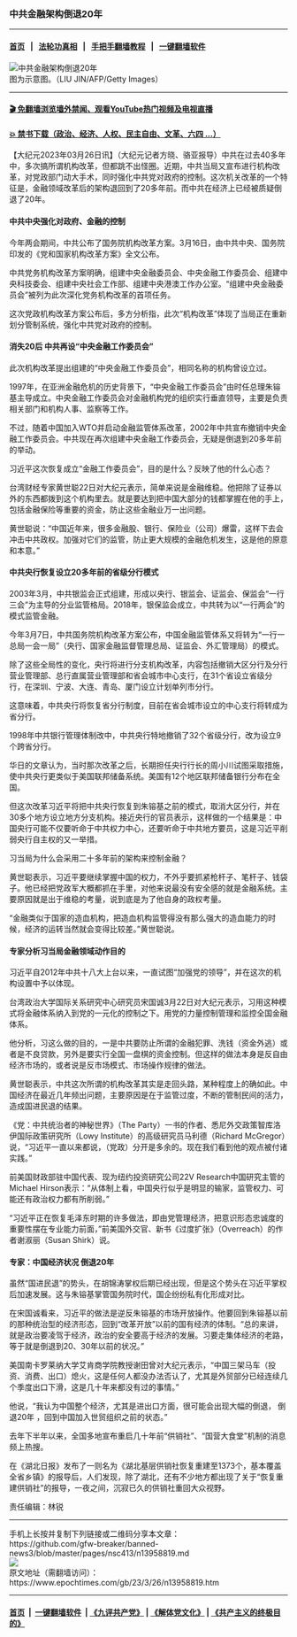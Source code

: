 ### 中共金融架构倒退20年
------------------------

#### [首页](https://github.com/gfw-breaker/banned-news3/blob/master/README.md) &nbsp;&nbsp;|&nbsp;&nbsp; [法轮功真相](https://github.com/begood0513/basic/blob/master/README.md)  &nbsp;&nbsp;|&nbsp;&nbsp; [手把手翻墙教程](https://github.com/gfw-breaker/guides/wiki)  &nbsp;&nbsp;|&nbsp;&nbsp; [一键翻墙软件](https://github.com/gfw-breaker/nogfw/blob/master/README.md)  



<div><img alt="中共金融架构倒退20年" class="attachment-djy_600_400 size-djy_600_400 wp-post-image" src="https://i.epochtimes.com/assets/uploads/2017/12/2-38.jpg"/>
<div class="caption">
 图为示意图。（LIU JIN/AFP/Getty Images）
</div></div><hr/>

#### [ 🎬  免翻墙浏览墙外禁闻、观看YouTube热门视频及电视直播](https://github.com/gfw-breaker/HelloWorld)

#### [ 💥  禁书下载（政治、经济、人权、民主自由、文革、六四 ...）](https://github.com/gfw-breaker/books/blob/master/README.md)

<div><p>
 【大纪元2023年03月26日讯】（大纪元记者方晓、骆亚报导）中共在过去40多年中，多次搞所谓机构改革，但都跳不出怪圈。近期，中共当局又宣布进行机构改革，对党政部门动大手术，同时强化中共党对政府的控制。这次机关改革的一个特征是，金融领域改革后的架构退回到了20多年前。而中共在经济上已经被质疑倒退了20年。
</p>
<h4>
 中共中央强化对政府、金融的控制
</h4>
<p>
 今年两会期间，中共公布了国务院机构改革方案。3月16日，由中共中央、国务院印发的《党和国家机构改革方案》全文公布。
</p>
<p>
 中共党务机构改革方案明确，组建中央金融委员会、中央金融工作委员会、组建中央科技委会、组建中央社会工作部、组建中央港澳工作办公室。“组建中央金融委员会”被列为此次深化党务机构改革的首项任务。
</p>
<p>
 这次党政机构改革方案公布后，多方分析指，此次“机构改革”体现了当局正在重新划分管制系统，强化中共党对政府的控制。
</p>
<h4>
 消失20后 中共再设“中央金融工作委员会”
</h4>
<p>
 此次机构改革提出组建的“中央金融工作委员会”，相同名称的机构曾设立过。
</p>
<p>
 1997年，在亚洲金融危机的历史背景下，“中央金融工作委员会”由时任总理朱镕基主导成立。中央金融工作委员会对金融机构党的组织实行垂直领导，主要是负责相关部门和机构人事、监察等工作。
</p>
<p>
 不过，随着中国加入WTO并启动金融监管体系改革，2002年中共宣布撤销中央金融工作委员会。中共现在再次组建中央金融工作委员会，无疑是倒退到20多年前的举动。
</p>
<p>
 习近平这次恢复成立“金融工作委员会”，目的是什么？反映了他的什么心态？
</p>
<p>
 台湾财经专家黄世聪22日对大纪元表示，简单来说是金融维稳。他把除了证券以外的东西都拨到这个机构里去。就是要达到把中国大部分的钱都掌握在他的手上，包括金融保险等重要的资金，防止这些金融业万一出问题。
</p>
<p>
 黄世聪说：“中国近年来，很多金融股、银行、保险业（公司）爆雷，这样下去会冲击中共政权。加强对它们的监管，防止更大规模的金融危机发生，这是他的原意和本意。”
</p>
<h4>
 中共央行恢复设立20多年前的省级分行模式
</h4>
<p>
 2003年3月，中共银监会正式组建，形成以央行、银监会、证监会、保监会“一行三会”为主导的分业监管格局。2018年，银保监会成立，中共转为以“一行两会”的模式监管金融。
</p>
<p>
 今年3月7日，中共国务院机构改革方案公布，中国金融监管体系又将转为“一行一总局一会一局”（央行、国家金融监督管理总局、证监会、外汇管理局）的模式。
</p>
<p>
 除了这些全局性的变化，央行将进行分支机构改革，内容包括撤销大区分行及分行营业管理部、总行直属营业管理部和省会城市中心支行，在31个省设立省级分行，在深圳、宁波、大连、青岛、厦门设立计划单列市分行。
</p>
<p>
 这意味着，中共央行将恢复省分行制度，目前在省会城市设立的中心支行将转成为省分行。
</p>
<p>
 1998年中共银行管理体制改中，中共央行特地撤销了32个省级分行，改为设立9个跨省分行。
</p>
<p>
 华日的文章认为，当时那次改革之后，长期担任央行行长的周小川试图采取措施，使中共央行更类似于美国联邦储备系统。美国有12个地区联邦储备银行分布在全国。
</p>
<p>
 但这次改革习近平将把中共央行恢复到朱镕基之前的模式，取消大区分行，并在30多个地方设立地方分支机构。接近央行的官员表示，这样做的一个结果是：中国央行可能不仅要听命于中共权力中心，还要听命于中共地方要员，这是习近平削弱央行自主权的又一举措。
</p>
<p>
 习当局为什么会采用二十多年前的架构来控制金融？
</p>
<p>
 黄世聪表示，习近平要继续掌握中国的权力，不外乎要抓紧枪杆子、笔杆子、钱袋子。他已经把党政军大概都抓在手里，对他来说最没有安全感的就是金融系统。主要原因就是出于维稳的考量，说到底是为了他自身的政权考量。
</p>
<p>
 “金融类似于国家的造血机构，把造血机构监管得没有那么强大的造血能力的时候，经济的运转当然就会变得比较差。”黄世聪说。
</p>
<h4>
 专家分析习当局金融领域动作目的
</h4>
<p>
 习近平自2012年中共十八大上台以来，一直试图“加强党的领导”，并在这次的机构设置中予以体现。
</p>
<p>
 台湾政治大学国际关系研究中心研究员宋国诚3月22日对大纪元表示，习用这种模式将金融体系纳入到党的一元化的控制之下。用党的力量控制管理和监控全国金融体系。
</p>
<p>
 他分析，习这么做的目的，一是中共要防止所谓的金融犯罪、洗钱（资金外逃）或者是不良贷款，另外是要实行全国一盘棋的资金控制。但这样的做法本身是反自由经济市场的，或者说是反市场模式、市场操作规律的做法。
</p>
<p>
 黄世聪表示，中共这次所谓的机构改革其实是走回头路，某种程度上的确如此。中国经济在最近几年频出问题，主要原因是在于监管过度，不断的管制民间的活力，造成国进民退的结果。
</p>
<p>
 《党：中共统治者的神秘世界》（The Party）一书的作者、悉尼外交政策智库洛伊国际政策研究所（Lowy Institute）的高级研究员马利德（Richard McGregor）说，“习近平一直以来都说，（党政）分开是多余的。现在我们看到他的观点被付诸实践。”
</p>
<p>
 前美国财政部驻中国代表、现为纽约投资研究公司22V Research中国研究主管的Michael Hirson表示：“从体制上看，中国央行似乎是明显的输家，监管权力、可能还有政治权力都有所削弱。”
</p>
<p>
 “习近平正在恢复毛泽东时期的许多做法，即由党管理经济，把意识形态忠诚度的重要性摆在专业能力前面，”前美国外交官、新书《过度扩张》（Overreach）的作者谢淑丽（Susan Shirk）说。
</p>
<h4>
 专家：中国经济状况
 <ok href="https://www.epochtimes.com/gb/tag/%E5%80%92%E9%80%8020%E5%B9%B4.html">
  倒退20年
 </ok>
</h4>
<p>
 虽然“国进民退”的势头，在胡锦涛掌权后期已经出现，但是这个势头在习近平掌权后加速发展。这与朱镕基掌管国务院时代，国企纷纷私有化形成对比。
</p>
<p>
 在宋国诚看来，习近平的做法是逆反朱镕基的市场开放操作。他要回到朱镕基以前的那种统治型的经济形态，回到“改革开放”以前的国有经济的体制。“总的来讲，就是政治要凌驾于经济，政治的安全要高于经济的发展。习要走集体经济的老路，等于就是倒退到20、30年以前的状况。”
</p>
<p>
 美国南卡罗莱纳大学艾肯商学院教授谢田曾对大纪元表示，“中国三架马车（投资、消费、出口）熄火，这是任何人都没办法否认了，尤其是外贸部分已经连续几个季度出口下滑，这是几十年来都没有过的事情。”
</p>
<p>
 他说，“我认为中国整个经济，尤其是进出口方面，很可能会出现大幅的倒退，
 <ok href="https://www.epochtimes.com/gb/tag/%E5%80%92%E9%80%8020%E5%B9%B4.html">
  倒退20年
 </ok>
 ，回到中国加入世贸组织之前的状态。”
</p>
<p>
 去年下半年以来，全国多地宣布重启几十年前“供销社”、“国营大食堂”机制的消息频上热搜。
</p>
<p>
 在《湖北日报》发布了一则名为《湖北基层供销社恢复重建至1373个，基本覆盖全省乡镇》的报导后，人们发现，除了湖北，还有不少地方都出现了关于“恢复重建供销社”的报导，一夜之间，沉寂已久的供销社重回大众视野。
</p>
<p>
 责任编辑：林锐
</p>
</div>
<hr/>
手机上长按并复制下列链接或二维码分享本文章：<br/>
https://github.com/gfw-breaker/banned-news3/blob/master/pages/nsc413/n13958819.md <br/>
<a href='https://github.com/gfw-breaker/banned-news3/blob/master/pages/nsc413/n13958819.md'><img src='https://github.com/gfw-breaker/banned-news3/blob/master/pages/nsc413/n13958819.md.png'/></a> <br/>
原文地址（需翻墙访问）：https://www.epochtimes.com/gb/23/3/26/n13958819.htm


------------------------
#### [首页](https://github.com/gfw-breaker/banned-news3/blob/master/README.md) &nbsp;|&nbsp; [一键翻墙软件](https://github.com/gfw-breaker/nogfw/blob/master/README.md) &nbsp;| [《九评共产党》](https://github.com/gfw-breaker/9ping.md/blob/master/README.md#九评之一评共产党是什么) | [《解体党文化》](https://github.com/gfw-breaker/jtdwh.md/blob/master/README.md) | [《共产主义的终极目的》](https://github.com/gfw-breaker/gczydzjmd.md/blob/master/README.md)


<img src='http://gfw-breaker.win/banned-news3/pages/nsc413/n13958819.md' width='0px' height='0px'/>